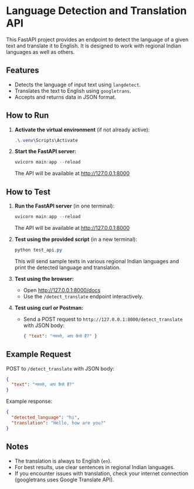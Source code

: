 # Language Detection and Translation API

This FastAPI project provides an endpoint to detect the language of a given text and translate it to English. It is designed to work with regional Indian languages as well as others.

## Features

- Detects the language of input text using `langdetect`.
- Translates the text to English using `googletrans`.
- Accepts and returns data in JSON format.

## How to Run

1. **Activate the virtual environment** (if not already active):

   ```powershell
   .\.venv\Scripts\Activate
   ```

2. **Start the FastAPI server:**

   ```powershell
   uvicorn main:app --reload
   ```

   The API will be available at http://127.0.0.1:8000

## How to Test

1. **Run the FastAPI server** (in one terminal):

   ```powershell
   uvicorn main:app --reload
   ```

   The API will be available at http://127.0.0.1:8000

2. **Test using the provided script** (in a new terminal):

   ```powershell
   python test_api.py
   ```

   This will send sample texts in various regional Indian languages and print the detected language and translation.

3. **Test using the browser:**

   - Open http://127.0.0.1:8000/docs
   - Use the `/detect_translate` endpoint interactively.

4. **Test using curl or Postman:**
   - Send a POST request to `http://127.0.0.1:8000/detect_translate` with JSON body:
     ```json
     { "text": "नमस्ते, आप कैसे हैं?" }
     ```

## Example Request

POST to `/detect_translate` with JSON body:

```json
{
  "text": "नमस्ते, आप कैसे हैं?"
}
```

Example response:

```json
{
  "detected_language": "hi",
  "translation": "Hello, how are you?"
}
```

## Notes

- The translation is always to English (`en`).
- For best results, use clear sentences in regional Indian languages.
- If you encounter issues with translation, check your internet connection (googletrans uses Google Translate API).

